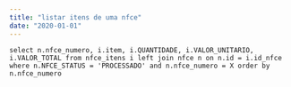 ```yaml
---
title: "listar itens de uma nfce"
date: "2020-01-01"
---
```


<code>select n.nfce_numero, i.item, i.QUANTIDADE, i.VALOR_UNITARIO, i.VALOR_TOTAL 
from nfce_itens i
left join nfce n on n.id = i.id_nfce
where n.NFCE_STATUS = 'PROCESSADO' and n.nfce_numero = X
order by n.nfce_numero
</code>